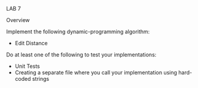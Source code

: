 LAB 7

Overview 
 
Implement the following dynamic-programming algorithm: 
* Edit Distance 
 
Do at least one of the following to test your implementations: 
 
* Unit Tests
* Creating a separate file where you call your implementation using hard-coded strings 
